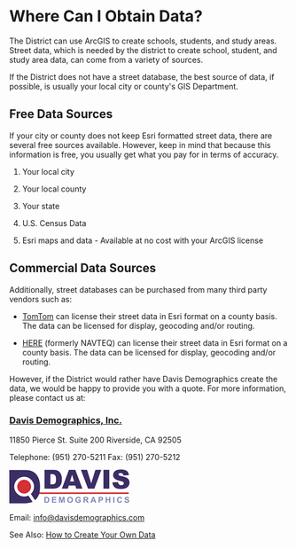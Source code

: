 # Where Can I Obtain Data?
The District can use ArcGIS to create schools, students, and study areas. Street data, which is needed by the district to create school, student, and study area data, can come from a variety of sources.

 

If the District does not have a street database, the best source of data, if possible, is usually your local city or county's GIS Department.

## Free Data Sources
If your city or county does not keep Esri formatted street data, there are several free sources available. However, keep in mind that because this information is free, you usually get what you pay for in terms of accuracy.

 

1. Your local city

1. Your local county

1. Your state

1. U.S. Census Data

1. Esri maps and data - Available at no cost with your ArcGIS license

## Commercial Data Sources
Additionally, street databases can be purchased from many third party vendors such as:

 

* [TomTom](https://www.tomtom.com/en_us/) can license their street data in Esri format on a county basis. The data can be licensed for display, geocoding and/or routing.

* [HERE](https://www.here.com/) (formerly NAVTEQ) can license their street data in Esri format on a county basis. The data can be licensed for display, geocoding and/or routing.

 

However, if the District would rather have Davis Demographics create the data, we would be happy to provide you with a quote. For more information, please contact us at:

 

### [Davis Demographics, Inc.](www.davisdemographics.com) 

11850 Pierce St. Suite 200 Riverside, CA 92505

Telephone: (951) 270-5211  Fax: (951) 270-5212

![DD_Logo](dd_logo.png)

Email: info@davisdemographics.com



 

See Also:
[How to Create Your Own Data]("howToCreateData.md)
